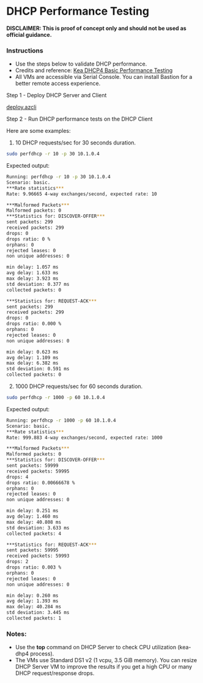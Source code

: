 # DHCP Performance Testing

**DISCLAIMER: This is proof of concept only and should not be used as official guidance.**

### Instructions

- Use the steps below to validate DHCP performance.
- Credits and reference: [Kea DHCP4 Basic Performance Testing](https://www.youtube.com/watch?v=IW3eXTM9skc)
- All VMs are accessible via Serial Console. You can install Bastion for a better remote access experience.

Step 1 - Deploy DHCP Server and Client

[deploy.azcli](https://github.com/dmauser/azure-dhcp-perftest/blob/main/deploy.azcli)

Step 2 - Run DHCP performance tests on the DHCP Client

Here are some examples:

1. 10 DHCP requests/sec for 30 seconds duration.

```bash
sudo perfdhcp -r 10 -p 30 10.1.0.4
```

Expected output:
```bash
Running: perfdhcp -r 10 -p 30 10.1.0.4
Scenario: basic.
***Rate statistics***
Rate: 9.96665 4-way exchanges/second, expected rate: 10

***Malformed Packets***
Malformed packets: 0
***Statistics for: DISCOVER-OFFER***
sent packets: 299
received packets: 299
drops: 0
drops ratio: 0 %
orphans: 0
rejected leases: 0
non unique addresses: 0

min delay: 1.057 ms
avg delay: 1.633 ms
max delay: 3.923 ms
std deviation: 0.377 ms
collected packets: 0

***Statistics for: REQUEST-ACK***
sent packets: 299
received packets: 299
drops: 0
drops ratio: 0.000 %
orphans: 0
rejected leases: 0
non unique addresses: 0

min delay: 0.623 ms
avg delay: 1.109 ms
max delay: 6.382 ms
std deviation: 0.591 ms
collected packets: 0
```

2. 1000 DHCP requests/sec for 60 seconds duration.

```bash
sudo perfdhcp -r 1000 -p 60 10.1.0.4
```

Expected output:
```bash
Running: perfdhcp -r 1000 -p 60 10.1.0.4
Scenario: basic.
***Rate statistics***
Rate: 999.883 4-way exchanges/second, expected rate: 1000

***Malformed Packets***
Malformed packets: 0
***Statistics for: DISCOVER-OFFER***
sent packets: 59999
received packets: 59995
drops: 4
drops ratio: 0.00666678 %
orphans: 0
rejected leases: 0
non unique addresses: 0

min delay: 0.251 ms
avg delay: 1.460 ms
max delay: 40.808 ms
std deviation: 3.633 ms
collected packets: 4

***Statistics for: REQUEST-ACK***
sent packets: 59995
received packets: 59993
drops: 2
drops ratio: 0.003 %
orphans: 0
rejected leases: 0
non unique addresses: 0

min delay: 0.260 ms
avg delay: 1.393 ms
max delay: 40.284 ms
std deviation: 3.445 ms
collected packets: 1
```

### Notes:

- Use the **top** command on DHCP Server to check CPU utilization (kea-dhp4 process).
- The VMs use Standard DS1 v2 (1 vcpu, 3.5 GiB memory). You can resize DHCP Server VM to improve the results if you get a high CPU or many DHCP request/response drops.
